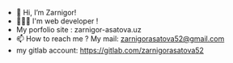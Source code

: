 - 👋 Hi, I’m Zarnigor!
- 👩🏻‍💻 I'm web developer !
- My porfolio site : zarnigor-asatova.uz
- 📫 How to reach me ? My mail: zarnigorasatova52@gmail.com
- my gitlab account: https://gitlab.com/zarnigorasatova52




<!---
asatova/asatova is a ✨ special ✨ repository because its `README.md` (this file) appears on your GitHub profile.
You can click the Preview link to take a look at your changes.
--->
